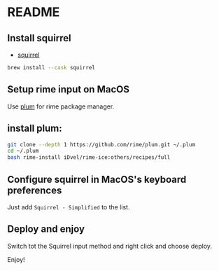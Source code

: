 # README

## Install squirrel

- [squirrel](https://rime.im/download/)

```bash
brew install --cask squirrel
```

## Setup rime input on MacOS

Use [plum](https://github.com/rime/plum) for rime package manager. 

## install plum:
```bash
git clone --depth 1 https://github.com/rime/plum.git ~/.plum
cd ~/.plum
bash rime-install iDvel/rime-ice:others/recipes/full
```

## Configure squirrel in MacOS's keyboard preferences

Just add `Squirrel - Simplified`  to the list.

## Deploy and enjoy

Switch tot the Squirrel input method and right click and choose deploy.

Enjoy!

